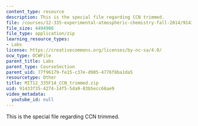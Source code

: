```yaml
---
content_type: resource
description: This is the special file regarding CCN trimmed.
file: /courses/12-335-experimental-atmospheric-chemistry-fall-2014/91433f35427414f55da983b5ecc66ae9_MIT12_335F14_CCN_trimmed.zip
file_size: 4494906
file_type: application/zip
learning_resource_types:
- Labs
license: https://creativecommons.org/licenses/by-nc-sa/4.0/
ocw_type: OCWFile
parent_title: Labs
parent_type: CourseSection
parent_uid: 77f96179-fe15-c37e-d905-4776f8ba1da5
resourcetype: Other
title: MIT12_335F14_CCN_trimmed.zip
uid: 91433f35-4274-14f5-5da9-83b5ecc66ae9
video_metadata:
  youtube_id: null
---
```

This is the special file regarding CCN trimmed.